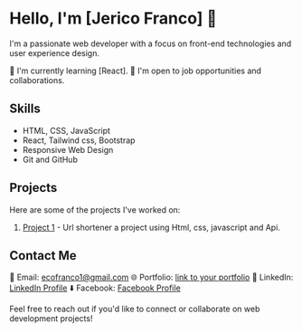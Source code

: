 # Hello, I'm [Jerico Franco] 👋

I'm a passionate web developer with a focus on front-end technologies and user experience design.

🌱 I'm currently learning [React].
💼 I'm open to job opportunities and collaborations.

## Skills

- HTML, CSS, JavaScript
- React, Tailwind css, Bootstrap
- Responsive Web Design
- Git and GitHub

## Projects

Here are some of the projects I've worked on:

1. [Project 1](https://cout05.github.io/url-shortener/) - Url shortener a project using Html, css, javascript and Api.

## Contact Me

📧 Email: ecofranco1@gmail.com
🌐 Portfolio: [link to your portfolio](https://francojerico.netlify.app/)
📱 LinkedIn: [LinkedIn Profile](https://www.linkedin.com/in/jerico-franco-37b75627b/)
⬇️ Facebook: [Facebook Profile](https://www.facebook.com/jericofranco15/)

Feel free to reach out if you'd like to connect or collaborate on web development projects!

<!-- Feel free to add more sections as needed and customize the content to match your profile. -->

